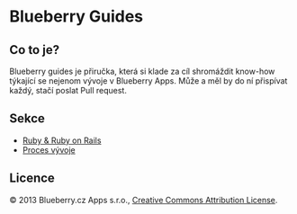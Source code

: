 # Blueberry Guides

## Co to je?

Blueberry guides je přiručka, která si klade za cíl shromáždit know-how 
týkající se nejenom vývoje v Blueberry Apps. Může a měl by do ní 
přispívat každý, stačí poslat Pull request.


## Sekce

* [Ruby & Ruby on Rails](ruby-development.md)
* [Proces vývoje](dev-process.md)


## Licence

© 2013 Blueberry.cz Apps s.r.o., [Creative Commons Attribution 
License](http://creativecommons.org/licenses/by/3.0/).
